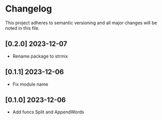 # Changelog

This project adheres to semantic versioning and all major changes will
be noted in this file.

## [0.2.0] 2023-12-07

- Rename package to strmix

## [0.1.1] 2023-12-06

- Fix module name

## [0.1.0] 2023-12-06

- Add funcs Split and AppendWords
